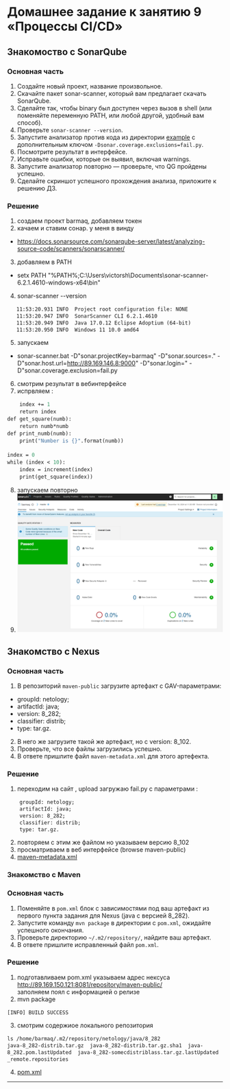 # Домашнее задание к занятию 9 «Процессы CI/CD»


## Знакомоство с SonarQube

### Основная часть

1. Создайте новый проект, название произвольное.
2. Скачайте пакет sonar-scanner, который вам предлагает скачать SonarQube.
3. Сделайте так, чтобы binary был доступен через вызов в shell (или поменяйте переменную PATH, или любой другой, удобный вам способ).
4. Проверьте `sonar-scanner --version`.
5. Запустите анализатор против кода из директории [example](./example) с дополнительным ключом `-Dsonar.coverage.exclusions=fail.py`.
6. Посмотрите результат в интерфейсе.
7. Исправьте ошибки, которые он выявил, включая warnings.
8. Запустите анализатор повторно — проверьте, что QG пройдены успешно.
9. Сделайте скриншот успешного прохождения анализа, приложите к решению ДЗ.

### Решение
1. создаем проект barmaq, добавляем токен
2. качаем и ставим сонар. у меня в винду
*   https://docs.sonarsource.com/sonarqube-server/latest/analyzing-source-code/scanners/sonarscanner/
3. добавляем в PATH
*   setx PATH "%PATH%;C:\Users\victorsh\Documents\sonar-scanner-6.2.1.4610-windows-x64\bin"
4. sonar-scanner --version  
```   11:53:20.928 INFO  Scanner configuration file: C:\Users\victorsh\Documents\sonar-scanner-6.2.1.4610-windows-x64\bin\..\conf\sonar-scanner.properties
   11:53:20.931 INFO  Project root configuration file: NONE
   11:53:20.947 INFO  SonarScanner CLI 6.2.1.4610
   11:53:20.949 INFO  Java 17.0.12 Eclipse Adoptium (64-bit)
   11:53:20.950 INFO  Windows 11 10.0 amd64
```
5. запускаем
*   sonar-scanner.bat -D"sonar.projectKey=barmaq" -D"sonar.sources=." -D"sonar.host.url=http://89.169.146.8:9000" -D"sonar.login=<token>" -D"sonar.coverage.exclusion=fail.py
6. смотрим результат в вебинтерфейсе
7. испрвляем :

```def increment(index=0):
    index += 1
    return index
def get_square(numb):
    return numb*numb
def print_numb(numb):
    print("Number is {}".format(numb))

index = 0
while (index < 10):
    index = increment(index)
    print(get_square(index))
```
8. запускаем повторно
9.
    ![результат](./sonar_test.png)
  
    
## Знакомство с Nexus

### Основная часть

1. В репозиторий `maven-public` загрузите артефакт с GAV-параметрами:

 *    groupId: netology;
 *    artifactId: java;
 *    version: 8_282;
 *    classifier: distrib;
 *    type: tar.gz.
   
2. В него же загрузите такой же артефакт, но с version: 8_102.
3. Проверьте, что все файлы загрузились успешно.
4. В ответе пришлите файл `maven-metadata.xml` для этого артефекта.

### Решение
1. переходим на сайт , upload загружаю fail.py с параметрами :
```
	groupId: netology;
	artifactId: java;
	version: 8_282;
	classifier: distrib;
	type: tar.gz.
```
2. повторяем с этим же файлом но указываем версию 8_102
3. просматриваем в веб интерфейсе (browse  maven-public)
4. [maven-metadata.xml](./maven-metadata.xml)

### Знакомство с Maven

### Основная часть

1. Поменяйте в `pom.xml` блок с зависимостями под ваш артефакт из первого пункта задания для Nexus (java с версией 8_282).
2. Запустите команду `mvn package` в директории с `pom.xml`, ожидайте успешного окончания.
3. Проверьте директорию `~/.m2/repository/`, найдите ваш артефакт.
4. В ответе пришлите исправленный файл `pom.xml`.

### Решение

1. подготавливаем pom.xml
   указываем адрес нексуса  
   http://89.169.150.121:8081/repository/maven-public/  
   заполняем поял с информацией о релизе
2. mvn package
```
[INFO] BUILD SUCCESS
```
3. смотрим содержиое локального репозитория
```
ls /home/barmaq/.m2/repository/netology/java/8_282
java-8_282-distrib.tar.gz  java-8_282-distrib.tar.gz.sha1  java-8_282.pom.lastUpdated  java-8_282-somecdistriblass.tar.gz.lastUpdated  _remote.repositories
```
4.  [pom.xml](./mvn/pom.xml)
   




---
